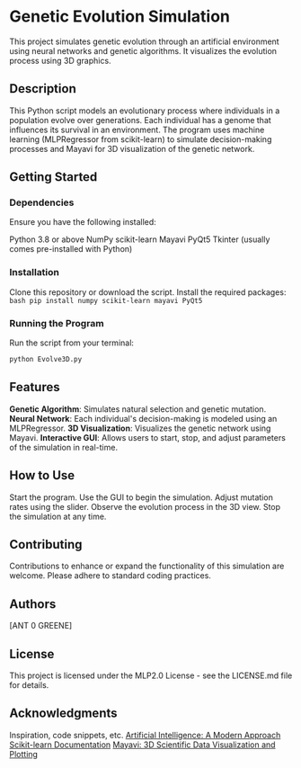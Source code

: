 # Genetic Evolution Simulation
This project simulates genetic evolution through an artificial environment using neural networks and genetic algorithms. It visualizes the evolution process using 3D graphics.
## Description
This Python script models an evolutionary process where individuals in a population evolve over generations. Each individual has a genome that influences its survival in an environment. The program uses machine learning (MLPRegressor from scikit-learn) to simulate decision-making processes and Mayavi for 3D visualization of the genetic network.
## Getting Started
### Dependencies
Ensure you have the following installed:

Python 3.8 or above
NumPy
scikit-learn
Mayavi
PyQt5
Tkinter (usually comes pre-installed with Python)
### Installation

Clone this repository or download the script.
Install the required packages:
    ```bash
    pip install numpy scikit-learn mayavi PyQt5
    ```
### Running the Program
Run the script from your terminal:
```bash
python Evolve3D.py
```
## Features

**Genetic Algorithm**: Simulates natural selection and genetic mutation.
**Neural Network**: Each individual's decision-making is modeled using an MLPRegressor.
**3D Visualization**: Visualizes the genetic network using Mayavi.
**Interactive GUI**: Allows users to start, stop, and adjust parameters of the simulation in real-time.
## How to Use

Start the program.
Use the GUI to begin the simulation.
Adjust mutation rates using the slider.
Observe the evolution process in the 3D view.
Stop the simulation at any time.
## Contributing
Contributions to enhance or expand the functionality of this simulation are welcome. Please adhere to standard coding practices.
## Authors

[ANT 0 GREENE]
## License
This project is licensed under the MLP2.0 License - see the LICENSE.md file for details.
## Acknowledgments
Inspiration, code snippets, etc.
[Artificial Intelligence: A Modern Approach](http://aima.cs.berkeley.edu/)
[Scikit-learn Documentation](https://scikit-learn.org/stable/)
[Mayavi: 3D Scientific Data Visualization and Plotting](https://docs.enthought.com/mayavi/mayavi/)
